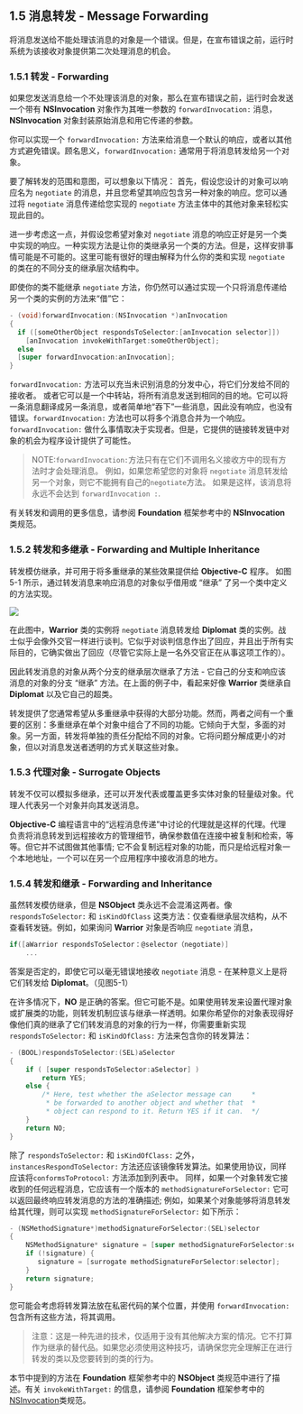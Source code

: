 ## 1.5 消息转发 - Message Forwarding
将消息发送给不能处理该消息的对象是一个错误。但是，在宣布错误之前，运行时系统为该接收对象提供第二次处理消息的机会。

### 1.5.1 转发 - Forwarding
如果您发送消息给一个不处理该消息的对象，那么在宣布错误之前，运行时会发送一个带有 **NSInvocation** 对象作为其唯一参数的 `forwardInvocation:` 消息，**NSInvocation** 对象封装原始消息和用它传递的参数。

你可以实现一个 `forwardInvocation:` 方法来给消息一个默认的响应，或者以其他方式避免错误。顾名思义，`forwardInvocation:` 通常用于将消息转发给另一个对象。

要了解转发的范围和意图，可以想象以下情况：
首先，假设您设计的对象可以响应名为 `negotiate` 的消息，并且您希望其响应包含另一种对象的响应。您可以通过将 `negotiate` 消息传递给您实现的 `negotiate` 方法主体中的其他对象来轻松实现此目的。

进一步考虑这一点，并假设您希望对象对 `negotiate` 消息的响应正好是另一个类中实现的响应。一种实现方法是让你的类继承另一个类的方法。但是，这样安排事情可能是不可能的。这里可能有很好的理由解释为什么你的类和实现 `negotiate` 的类在的不同分支的继承层次结构中。

即使你的类不能继承 `negotiate` 方法，你仍然可以通过实现一个只将消息传递给另一个类的实例的方法来“借”它：

``` Objective-C
- (void)forwardInvocation:(NSInvocation *)anInvocation
{
  if ([someOtherObject respondsToSelector:[anInvocation selector]])
    [anInvocation invokeWithTarget:someOtherObject];
  else
  [super forwardInvocation:anInvocation];
}
```

`forwardInvocation:` 方法可以充当未识别消息的分发中心，将它们分发给不同的接收者。 或者它可以是一个中转站，将所有消息发送到相同的目的地。它可以将一条消息翻译成另一条消息，或者简单地“吞下”一些消息，因此没有响应，也没有错误。`forwardInvocation:` 方法也可以将多个消息合并为一个响应。`forwardInvocation:` 做什么事情取决于实现者。但是，它提供的链接转发链中对象的机会为程序设计提供了可能性。

> NOTE:`forwardInvocation:`方法只有在它们不调用名义接收方中的现有方法时才会处理消息。 例如，如果您希望您的对象将 `negotiate` 消息转发给另一个对象，则它不能拥有自己的`negotiate`方法。 如果是这样，该消息将永远不会达到 `forwardInvocation :`.

有关转发和调用的更多信息，请参阅 **Foundation** 框架参考中的 **NSInvocation** 类规范。

### 1.5.2 转发和多继承 - Forwarding and Multiple Inheritance

转发模仿继承，并可用于将多重继承的某些效果提供给 **Objective-C** 程序。 如图 5-1 所示，通过转发消息来响应消息的对象似乎借用或 “继承” 了另一个类中定义的方法实现。

![](https://developer.apple.com/library/content/documentation/Cocoa/Conceptual/ObjCRuntimeGuide/Art/forwarding.gif)

在此图中，**Warrior** 类的实例将 `negotiate` 消息转发给 **Diplomat** 类的实例。战士似乎会像外交官一样进行谈判。它似乎对谈判信息作出了回应，并且出于所有实际目的，它确实做出了回应（尽管它实际上是一名外交官正在从事这项工作的）。

因此转发消息的对象从两个分支的继承层次继承了方法 - 它自己的分支和响应该消息的对象的分支 “继承” 方法。在上面的例子中，看起来好像 **Warrior** 类继承自 **Diplomat** 以及它自己的超类。

转发提供了您通常希望从多重继承中获得的大部分功能。然而，两者之间有一个重要的区别：多重继承在单个对象中组合了不同的功能。它倾向于大型，多面的对象。另一方面，转发将单独的责任分配给不同的对象。它将问题分解成更小的对象，但以对消息发送者透明的方式关联这些对象。

### 1.5.3 代理对象 - Surrogate Objects

转发不仅可以模拟多继承，还可以开发代表或覆盖更多实体对象的轻量级对象。代理人代表另一个对象并向其发送消息。

**Objective-C** 编程语言中的“远程消息传递”中讨论的代理就是这样的代理。代理负责将消息转发到远程接收方的管理细节，确保参数值在连接中被复制和检索，等等。但它并不试图做其他事情; 它不会复制远程对象的功能，而只是给远程对象一个本地地址，一个可以在另一个应用程序中接收消息的地方。

### 1.5.4 转发和继承 - Forwarding and Inheritance
虽然转发模仿继承，但是 **NSObject** 类永远不会混淆这两者。像 `respondsToSelector:` 和 `isKindOfClass` 这类方法：仅查看继承层次结构，从不查看转发链。例如，如果询问 **Warrior** 对象是否响应 `negotiate` 消息，

``` Objective-C
if([aWarrior respondsToSelector：@selector（negotiate)]
    ... 
```

答案是否定的，即使它可以毫无错误地接收 `negotiate` 消息 - 在某种意义上是将它们转发给 **Diplomat**。（见图5-1）

在许多情况下，**NO** 是正确的答案。但它可能不是。如果使用转发来设置代理对象或扩展类的功能，则转发机制应该与继承一样透明。如果你希望你的对象表现得好像他们真的继承了它们转发消息的对象的行为一样，你需要重新实现 `respondsToSelector:` 和 `isKindOfClass:` 方法来包含你的转发算法：

``` Objective-C
- (BOOL)respondsToSelector:(SEL)aSelector
{
    if ( [super respondsToSelector:aSelector] )
        return YES;
    else {
        /* Here, test whether the aSelector message can     *
         * be forwarded to another object and whether that  *
         * object can respond to it. Return YES if it can.  */
    }
    return NO;
}
```

除了 `respondsToSelector:` 和 `isKindOfClass:` 之外，`instancesRespondToSelector:` 方法还应该镜像转发算法。如果使用协议，同样应该将`conformsToProtocol:` 方法添加到列表中。 同样，如果一个对象转发它接收到的任何远程消息，它应该有一个版本的 `methodSignatureForSelector:` 它可以返回最终响应转发消息的方法的准确描述; 例如，如果某个对象能够将消息转发给其代理，则可以实现 `methodSignatureForSelector:` 如下所示：

``` Objective-C
- (NSMethodSignature*)methodSignatureForSelector:(SEL)selector
{
    NSMethodSignature* signature = [super methodSignatureForSelector:selector];
    if (!signature) {
       signature = [surrogate methodSignatureForSelector:selector];
    }
    return signature;
}

```

您可能会考虑将转发算法放在私密代码的某个位置，并使用 `forwardInvocation:` 包含所有这些方法，将其调用。

> 注意：这是一种先进的技术，仅适用于没有其他解决方案的情况。它不打算作为继承的替代品。如果您必须使用这种技巧，请确保您完全理解正在进行转发的类以及您要转到的类的行为。

本节中提到的方法在 **Foundation** 框架参考中的 **NSObject** 类规范中进行了描述。有关 `invokeWithTarget:` 的信息，请参阅 **Foundation** 框架参考中的 [NSInvocation](https://developer.apple.com/documentation/foundation/nsinvocation)类规范。
